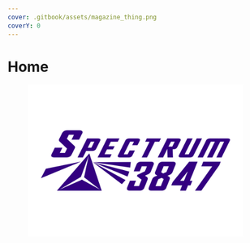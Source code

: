 ```yaml
---
cover: .gitbook/assets/magazine_thing.png
coverY: 0
---
```


# Home

<figure><img src=".gitbook/assets/Spectrum 3847 Logo 2022.svg" alt=""><figcaption></figcaption></figure>
